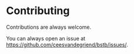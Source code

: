 # Contributing

Contributions are always welcome.

You can always open an issue at
https://github.com/ceesvandegriend/bstb/issues/.
